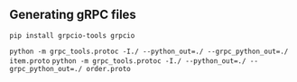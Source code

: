 ## Generating gRPC files
`pip install grpcio-tools grpcio`

`python -m grpc_tools.protoc -I./ --python_out=./ --grpc_python_out=./ item.proto`
`python -m grpc_tools.protoc -I./ --python_out=./ --grpc_python_out=./ order.proto`